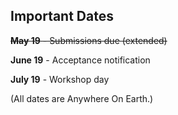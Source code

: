 ## Important Dates

~~**May 19** - Submissions due (extended)~~

**June 19** - Acceptance notification

**July 19** - Workshop day

(All dates are Anywhere On Earth.)
